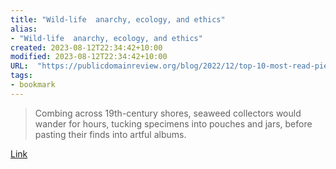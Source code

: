 ```yaml
---
title: "Wild-life  anarchy, ecology, and ethics"
alias:
- "Wild-life  anarchy, ecology, and ethics"
created: 2023-08-12T22:34:42+10:00
modified: 2023-08-12T22:34:42+10:00
URL:  "https://publicdomainreview.org/blog/2022/12/top-10-most-read-pieces-from-2022/"
tags:
- bookmark
---
```


> Combing across 19th-century shores, seaweed collectors would wander for hours, tucking specimens into pouches and jars, before pasting their finds into artful albums.

[Link](https://publicdomainreview.org/blog/2022/12/top-10-most-read-pieces-from-2022/)

